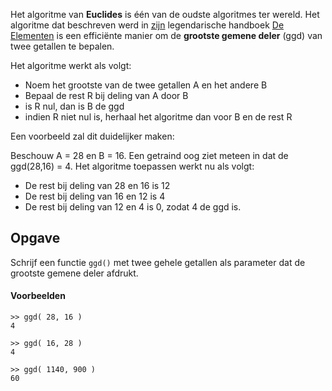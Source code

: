 Het algoritme van **Euclides** is één van de oudste algoritmes ter wereld. Het algoritme dat beschreven werd in <a href='https://nl.wikipedia.org/wiki/Euclides_van_Alexandri%C3%AB' target='_blanc'>zijn</a> legendarische handboek <a href='https://nl.wikipedia.org/wiki/Elementen_(Euclides)' target='_blanc'>De Elementen</a> is een efficiënte manier om de **grootste gemene deler** (ggd) van twee getallen te bepalen.

Het algoritme werkt als volgt:

- Noem het grootste van de twee getallen A en het andere B
- Bepaal de rest R bij deling van A door B
- is R nul, dan is B de ggd
- indien R niet nul is, herhaal het algoritme dan voor B en de rest R

Een voorbeeld zal dit duidelijker maken:

Beschouw A = 28 en B = 16. Een getraind oog ziet meteen in dat de ggd(28,16) = 4. Het algoritme toepassen werkt nu als volgt:

- De rest bij deling van 28 en 16 is 12
- De rest bij deling van 16 en 12 is 4
- De rest bij deling van 12 en 4 is 0, zodat 4 de ggd is.

## Opgave

Schrijf een functie `ggd()` met twee gehele getallen als parameter dat de grootste gemene deler afdrukt.

#### Voorbeelden
```
>> ggd( 28, 16 )
4
```
```
>> ggd( 16, 28 )
4
```
```
>> ggd( 1140, 900 )
60
```